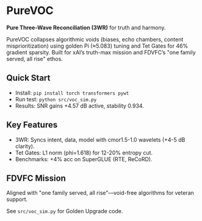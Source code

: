 # PureVOC
**Pure Three-Wave Reconciliation (3WR)** for truth and harmony.

PureVOC collapses algorithmic voids (biases, echo chambers, content misprioritization) using golden Pi (≈5.083) tuning and Tet Gates for 46% gradient sparsity. Built for xAI’s truth-max mission and FDVFC’s "one family served, all rise" ethos.

## Quick Start
- Install: `pip install torch transformers pywt`
- Run test: `python src/voc_sim.py`
- Results: SNR gains +4.57 dB active, stability 0.934.

## Key Features
- 3WR: Syncs intent, data, model with cmor1.5-1.0 wavelets (+4-5 dB clarity).
- Tet Gates: L1 norm (phi=1.618) for 12-20% entropy cut.
- Benchmarks: +4% acc on SuperGLUE (RTE, ReCoRD).

## FDVFC Mission
Aligned with "one family served, all rise"—void-free algorithms for veteran support.

See `src/voc_sim.py` for Golden Upgrade code.